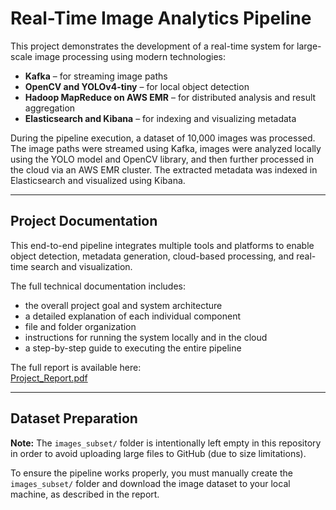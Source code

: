 # Real-Time Image Analytics Pipeline

This project demonstrates the development of a real-time system for large-scale image processing using modern technologies:

- **Kafka** – for streaming image paths  
- **OpenCV and YOLOv4-tiny** – for local object detection  
- **Hadoop MapReduce on AWS EMR** – for distributed analysis and result aggregation  
- **Elasticsearch and Kibana** – for indexing and visualizing metadata  

During the pipeline execution, a dataset of 10,000 images was processed. The image paths were streamed using Kafka, images were analyzed locally using the YOLO model and OpenCV library, and then further processed in the cloud via an AWS EMR cluster. The extracted metadata was indexed in Elasticsearch and visualized using Kibana.

---

## Project Documentation

This end-to-end pipeline integrates multiple tools and platforms to enable object detection, metadata generation, cloud-based processing, and real-time search and visualization.

The full technical documentation includes:

- the overall project goal and system architecture  
- a detailed explanation of each individual component  
- file and folder organization  
- instructions for running the system locally and in the cloud  
- a step-by-step guide to executing the entire pipeline  

The full report is available here:  
[Project_Report.pdf](https://github.com/JasmiinaHK/RealTimeImageAnalyticsPipeline/blob/main/Project_Report.pdf)

---

## Dataset Preparation

**Note:** The `images_subset/` folder is intentionally left empty in this repository in order to avoid uploading large files to GitHub (due to size limitations).

To ensure the pipeline works properly, you must manually create the `images_subset/` folder and download the image dataset to your local machine, as described in the report.
